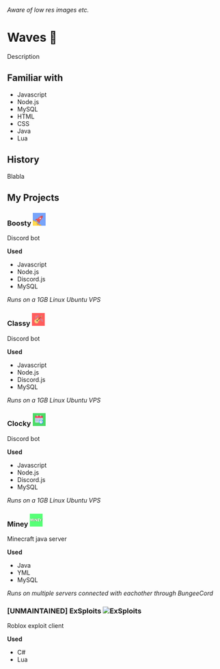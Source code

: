 *Aware of low res images etc.*

# **Waves 👋**

Description

## **Familiar with**

* Javascript
* Node.js
* MySQL
* HTML
* CSS
* Java
* Lua

## **History**

Blabla

## **My Projects**

### **Boosty <img src="https://raw.githubusercontent.com/Exhabition/Exhabition/main/boosty.png" alt="Boosty" width="30"/>**

Discord bot

**Used** 
 * Javascript
 * Node.js
 * Discord.js
 * MySQL

*Runs on a 1GB Linux Ubuntu VPS*

### **Classy <img src="https://raw.githubusercontent.com/Exhabition/Exhabition/main/classy.png" alt="Classy" width="30"/>**

Discord bot

**Used** 
 * Javascript
 * Node.js
 * Discord.js
 * MySQL

*Runs on a 1GB Linux Ubuntu VPS*

### **Clocky  <img src="https://raw.githubusercontent.com/Exhabition/Exhabition/main/clocky.png" alt="Clocky" width="30"/>**

Discord bot

**Used** 
 * Javascript
 * Node.js
 * Discord.js
 * MySQL

*Runs on a 1GB Linux Ubuntu VPS*

### **Miney <img src="https://raw.githubusercontent.com/Exhabition/Exhabition/main/miney.png" alt="Miney" width="30"/>**

Minecraft java server

**Used** 
 * Java
 * YML
 * MySQL

*Runs on multiple servers connected with eachother through BungeeCord*

### **[UNMAINTAINED] ExSploits <img src="https://raw.githubusercontent.com/Exhabition/Exhabition/main/exsploits.png" alt="ExSploits" width="30"/>**

Roblox exploit client

**Used**
 * C#
 * Lua
